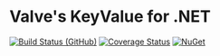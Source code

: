 # Valve's KeyValue for .NET

[![Build Status (GitHub)](https://img.shields.io/github/workflow/status/SteamDatabase/ValveKeyValue/.NET%20Core%20CI?label=Build&style=flat-square)](https://github.com/SteamDatabase/ValveKeyValue/actions)
[![Coverage Status](https://img.shields.io/coveralls/SteamDatabase/ValveKeyValue.svg?label=Test+Coverage&style=flat-square)](https://coveralls.io/github/SteamDatabase/ValveKeyValue)
[![NuGet](https://img.shields.io/nuget/v/ValveKeyValue.svg?label=NuGet&style=flat-square)](https://www.nuget.org/packages/ValveKeyValue/)
